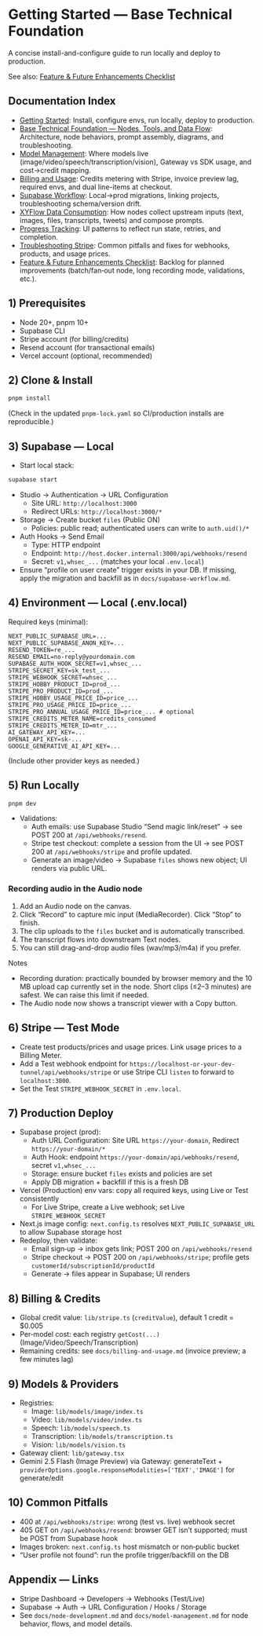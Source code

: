 # Getting Started — Base Technical Foundation

A concise install-and-configure guide to run locally and deploy to production.

See also: [Feature & Future Enhancements Checklist](./feature-checklist.md)

## Documentation Index
- [Getting Started](./getting-started.md): Install, configure envs, run locally, deploy to production.
- [Base Technical Foundation — Nodes, Tools, and Data Flow](./node-development.md): Architecture, node behaviors, prompt assembly, diagrams, and troubleshooting.
- [Model Management](./model-management.md): Where models live (image/video/speech/transcription/vision), Gateway vs SDK usage, and cost→credit mapping.
- [Billing and Usage](./billing-and-usage.md): Credits metering with Stripe, invoice preview lag, required envs, and dual line-items at checkout.
- [Supabase Workflow](./supabase-workflow.md): Local→prod migrations, linking projects, troubleshooting schema/version drift.
- [XYFlow Data Consumption](./xyflow-data-consumption.md): How nodes collect upstream inputs (text, images, files, transcripts, tweets) and compose prompts.
- [Progress Tracking](./progress-tracking.md): UI patterns to reflect run state, retries, and completion.
- [Troubleshooting Stripe](./TROUBLESHOOTING-STRIPE.md): Common pitfalls and fixes for webhooks, products, and usage prices.
- [Feature & Future Enhancements Checklist](./feature-checklist.md): Backlog for planned improvements (batch/fan‑out node, long recording mode, validations, etc.).

## 1) Prerequisites
- Node 20+, pnpm 10+
- Supabase CLI
- Stripe account (for billing/credits)
- Resend account (for transactional emails)
- Vercel account (optional, recommended)

## 2) Clone & Install
```bash
pnpm install
```
(Check in the updated `pnpm-lock.yaml` so CI/production installs are reproducible.)

## 3) Supabase — Local
- Start local stack:
```bash
supabase start
```
- Studio → Authentication → URL Configuration
  - Site URL: `http://localhost:3000`
  - Redirect URLs: `http://localhost:3000/*`
- Storage → Create bucket `files` (Public ON)
  - Policies: public read; authenticated users can write to `auth.uid()/*`
- Auth Hooks → Send Email
  - Type: HTTP endpoint
  - Endpoint: `http://host.docker.internal:3000/api/webhooks/resend`
  - Secret: `v1,whsec_...` (matches your local `.env.local`)
- Ensure “profile on user create” trigger exists in your DB. If missing, apply the migration and backfill as in `docs/supabase-workflow.md`.

## 4) Environment — Local (.env.local)
Required keys (minimal):
```
NEXT_PUBLIC_SUPABASE_URL=...
NEXT_PUBLIC_SUPABASE_ANON_KEY=...
RESEND_TOKEN=re_...
RESEND_EMAIL=no-reply@yourdomain.com
SUPABASE_AUTH_HOOK_SECRET=v1,whsec_...
STRIPE_SECRET_KEY=sk_test_...
STRIPE_WEBHOOK_SECRET=whsec_...
STRIPE_HOBBY_PRODUCT_ID=prod_...
STRIPE_PRO_PRODUCT_ID=prod_...
STRIPE_HOBBY_USAGE_PRICE_ID=price_...
STRIPE_PRO_USAGE_PRICE_ID=price_...
STRIPE_PRO_ANNUAL_USAGE_PRICE_ID=price_... # optional
STRIPE_CREDITS_METER_NAME=credits_consumed
STRIPE_CREDITS_METER_ID=mtr_...
AI_GATEWAY_API_KEY=...
OPENAI_API_KEY=sk-...
GOOGLE_GENERATIVE_AI_API_KEY=...
```
(Include other provider keys as needed.)

## 5) Run Locally
```bash
pnpm dev
```
- Validations:
  - Auth emails: use Supabase Studio “Send magic link/reset” → see POST 200 at `/api/webhooks/resend`.
  - Stripe test checkout: complete a session from the UI → see POST 200 at `/api/webhooks/stripe` and profile updated.
  - Generate an image/video → Supabase `files` shows new object; UI renders via public URL.

### Recording audio in the Audio node
1. Add an Audio node on the canvas.
2. Click “Record” to capture mic input (MediaRecorder). Click “Stop” to finish.
3. The clip uploads to the `files` bucket and is automatically transcribed.
4. The transcript flows into downstream Text nodes.
5. You can still drag-and-drop audio files (wav/mp3/m4a) if you prefer.

Notes
- Recording duration: practically bounded by browser memory and the 10 MB upload cap currently set in the node. Short clips (≤2–3 minutes) are safest. We can raise this limit if needed.
- The Audio node now shows a transcript viewer with a Copy button.

## 6) Stripe — Test Mode
- Create test products/prices and usage prices. Link usage prices to a Billing Meter.
- Add a Test webhook endpoint for `https://localhost-or-your-dev-tunnel/api/webhooks/stripe` or use Stripe CLI `listen` to forward to `localhost:3000`.
- Set the Test `STRIPE_WEBHOOK_SECRET` in `.env.local`.

## 7) Production Deploy
- Supabase project (prod):
  - Auth URL Configuration: Site URL `https://your-domain`, Redirect `https://your-domain/*`
  - Auth Hook: endpoint `https://your-domain/api/webhooks/resend`, secret `v1,whsec_...`
  - Storage: ensure bucket `files` exists and policies are set
  - Apply DB migration + backfill if this is a fresh DB
- Vercel (Production) env vars: copy all required keys, using Live or Test consistently
  - For Live Stripe, create a Live webhook; set Live `STRIPE_WEBHOOK_SECRET`
- Next.js image config: `next.config.ts` resolves `NEXT_PUBLIC_SUPABASE_URL` to allow Supabase storage host
- Redeploy, then validate:
  - Email sign‑up → inbox gets link; POST 200 on `/api/webhooks/resend`
  - Stripe checkout → POST 200 on `/api/webhooks/stripe`; profile gets `customerId/subscriptionId/productId`
  - Generate → files appear in Supabase; UI renders

## 8) Billing & Credits
- Global credit value: `lib/stripe.ts` (`creditValue`), default 1 credit = $0.005
- Per‑model cost: each registry `getCost(...)` (Image/Video/Speech/Transcription)
- Remaining credits: see `docs/billing-and-usage.md` (invoice preview; a few minutes lag)

## 9) Models & Providers
- Registries:
  - Image: `lib/models/image/index.ts`
  - Video: `lib/models/video/index.ts`
  - Speech: `lib/models/speech.ts`
  - Transcription: `lib/models/transcription.ts`
  - Vision: `lib/models/vision.ts`
- Gateway client: `lib/gateway.tsx`
- Gemini 2.5 Flash (Image Preview) via Gateway: generateText + `providerOptions.google.responseModalities=['TEXT','IMAGE']` for generate/edit

## 10) Common Pitfalls
- 400 at `/api/webhooks/stripe`: wrong (test vs. live) webhook secret
- 405 GET on `/api/webhooks/resend`: browser GET isn’t supported; must be POST from Supabase hook
- Images broken: `next.config.ts` host mismatch or non‑public bucket
- “User profile not found”: run the profile trigger/backfill on the DB

## Appendix — Links
- Stripe Dashboard → Developers → Webhooks (Test/Live)
- Supabase → Auth → URL Configuration / Hooks / Storage
- See `docs/node-development.md` and `docs/model-management.md` for node behavior, flows, and model details.

